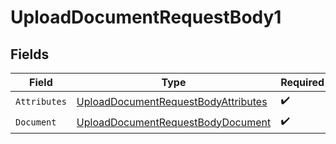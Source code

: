 # UploadDocumentRequestBody1


## Fields

| Field                                                                                                 | Type                                                                                                  | Required                                                                                              | Description                                                                                           |
| ----------------------------------------------------------------------------------------------------- | ----------------------------------------------------------------------------------------------------- | ----------------------------------------------------------------------------------------------------- | ----------------------------------------------------------------------------------------------------- |
| `Attributes`                                                                                          | [UploadDocumentRequestBodyAttributes](../../models/operations/uploaddocumentrequestbodyattributes.md) | :heavy_check_mark:                                                                                    | N/A                                                                                                   |
| `Document`                                                                                            | [UploadDocumentRequestBodyDocument](../../models/operations/uploaddocumentrequestbodydocument.md)     | :heavy_check_mark:                                                                                    | N/A                                                                                                   |